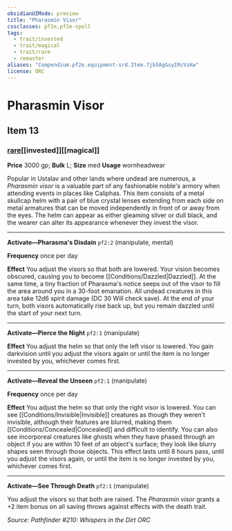 ```yaml
---
obsidianUIMode: preview
title: "Pharasmin Visor"
cssclasses: pf2e,pf2e-spell
tags:
  - trait/invested
  - trait/magical
  - trait/rare
  - remaster
aliases: "Compendium.pf2e.equipment-srd.Item.7jb5AgGsyIRcVsKw"
license: ORC
---
```

# Pharasmin Visor
## Item 13
### [rare](rare "Rare Rarity Trait")[[invested]][[magical]]


**Price** 3000 gp; 
**Bulk** L; **Size** med
**Usage** wornheadwear

Popular in Ustalav and other lands where undead are numerous, a _Pharasmin visor_ is a valuable part of any fashionable noble's armory when attending events in places like Caliphas. This item consists of a metal skullcap helm with a pair of blue crystal lenses extending from each side on metal armatures that can be moved independently in front of or away from the eyes. The helm can appear as either gleaming silver or dull black, and the wearer can alter its appearance whenever they invest the visor.

* * *

**Activate—Pharasma's Disdain** `pf2:2` (manipulate, mental)

**Frequency** once per day

**Effect** You adjust the visors so that both are lowered. Your vision becomes obscured, causing you to become [[Conditions/Dazzled|Dazzled]]. At the same time, a tiny fraction of Pharasma's notice seeps out of the visor to fill the area around you in a 30-foot emanation. All undead creatures in this area take 12d6 spirit damage (DC 30 Will check save). At the end of your turn, both visors automatically rise back up, but you remain dazzled until the start of your next turn.

* * *

**Activate—Pierce the Night** `pf2:1` (manipulate)

**Effect** You adjust the helm so that only the left visor is lowered. You gain darkvision until you adjust the visors again or until the item is no longer invested by you, whichever comes first.

* * *

**Activate—Reveal the Unseen** `pf2:1` (manipulate)

**Frequency** once per day

**Effect** You adjust the helm so that only the right visor is lowered. You can see [[Conditions/Invisible|Invisible]] creatures as though they weren't invisible, although their features are blurred, making them [[Conditions/Concealed|Concealed]] and difficult to identify. You can also see incorporeal creatures like ghosts when they have phased through an object if you are within 10 feet of an object's surface; they look like blurry shapes seen through those objects. This effect lasts until 8 hours pass, until you adjust the visors again, or until the item is no longer invested by you, whichever comes first.

* * *

**Activate—See Through Death** `pf2:1` (manipulate)

You adjust the visors so that both are raised. The _Pharasmin visor_ grants a +2 item bonus on all saving throws against effects with the death trait.

*Source: Pathfinder #210: Whispers in the Dirt*
*ORC*